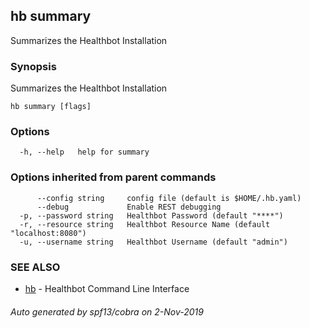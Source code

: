 ## hb summary

Summarizes the Healthbot Installation

### Synopsis

Summarizes the Healthbot Installation

```
hb summary [flags]
```

### Options

```
  -h, --help   help for summary
```

### Options inherited from parent commands

```
      --config string     config file (default is $HOME/.hb.yaml)
      --debug             Enable REST debugging
  -p, --password string   Healthbot Password (default "****")
  -r, --resource string   Healthbot Resource Name (default "localhost:8080")
  -u, --username string   Healthbot Username (default "admin")
```

### SEE ALSO

* [hb](hb.md)	 - Healthbot Command Line Interface

###### Auto generated by spf13/cobra on 2-Nov-2019
